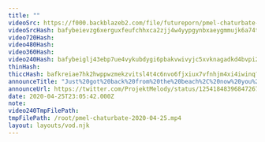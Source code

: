 ```yaml
---
title: ""
videoSrc: https://f000.backblazeb2.com/file/futureporn/pmel-chaturbate-2020-04-25.mp4
videoSrcHash: bafybeievzg6xerguxfeufchhxca2zjj4w4yypgynbxaeygmmujk6a74tum?filename=projektmelody-chaturbate-20200425T230542Z-source.mp4
video720Hash: 
video480Hash: 
video360Hash: 
video240Hash: bafybeiglj43ebp7ue4vykubdygi6pbakvwivyjc5xvknagadkd4bvpi2ee?filename=projektmelody-chaturbate-20200425T230542Z-240p.mp4
thinHash: 
thiccHash: bafkreiae7hk2hwppwzmekzvitsl4t4c6nvo6fjxiux7vfnhjm4xi4iwinq?filename=20200425T230542Z-thicc.jpg
announceTitle: "Just%20got%20back%20from%20the%20beach%2C%20now%20you%20can%20see%20my%20secret%20tattoo.%20How%20embarrassing%21%21%20XD%20%20Don%27t%20tell%20senpai"
announceUrl: https://twitter.com/ProjektMelody/status/1254184839684726786
date: 2020-04-25T23:05:42.000Z
note: 
video240TmpFilePath: 
tmpFilePath: /root/pmel-chaturbate-2020-04-25.mp4
layout: layouts/vod.njk
---
```

